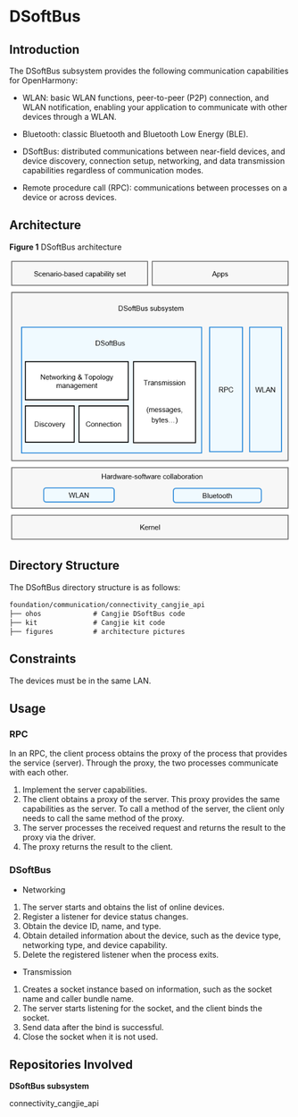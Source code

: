 # DSoftBus

## Introduction

The DSoftBus subsystem provides the following communication capabilities for OpenHarmony:

- WLAN: basic WLAN functions, peer-to-peer (P2P) connection, and WLAN notification, enabling your application to communicate with other devices through a WLAN.

- Bluetooth: classic Bluetooth and Bluetooth Low Energy (BLE).

- DSoftBus: distributed communications between near-field devices, and device discovery, connection setup, networking, and data transmission capabilities regardless of communication modes.

- Remote procedure call (RPC): communications between processes on a device or across devices.


## Architecture

**Figure 1** DSoftBus architecture


![](figures/dsoftbus.png)

## Directory Structure

The DSoftBus directory structure is as follows:

```
foundation/communication/connectivity_cangjie_api
├── ohos             # Cangjie DSoftBus code
├── kit              # Cangjie kit code
├── figures          # architecture pictures
```

## Constraints

The devices must be in the same LAN.

## Usage

### RPC

In an RPC, the client process obtains the proxy of the process that provides the service (server). Through the proxy, the two processes communicate with each other.

1.  Implement the server capabilities.
2.  The client obtains a proxy of the server. This proxy provides the same capabilities as the server. To call a method of the server, the client only needs to call the same method of the proxy.
3.  The server processes the received request and returns the result to the proxy via the driver.
4.  The proxy returns the result to the client.

### DSoftBus

-   Networking

1.  The server starts and obtains the list of online devices.
2.  Register a listener for device status changes.
3.  Obtain the device ID, name, and type.
4.  Obtain detailed information about the device, such as the device type, networking type, and device capability.
5.  Delete the registered listener when the process exits.

-   Transmission

1.  Creates a socket instance based on information, such as the socket name and caller bundle name.
2.  The server starts listening for the socket, and the client binds the socket.
3.  Send data after the bind is successful.
4.  Close the socket when it is not used.

## Repositories Involved

**DSoftBus subsystem**

connectivity_cangjie_api
